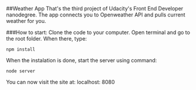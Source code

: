 ##Weather App
That's the third project of Udacity's Front End Developer nanodegree. The app connects you to Openweather API and pulls current weather for you.

###How to start:
Clone the code to your computer. Open terminal and go to the root folder. When there, type:

```
npm install
```

When the instalation is done, start the server using command:

```
node server
```

You can now visit the site at: localhost: 8080